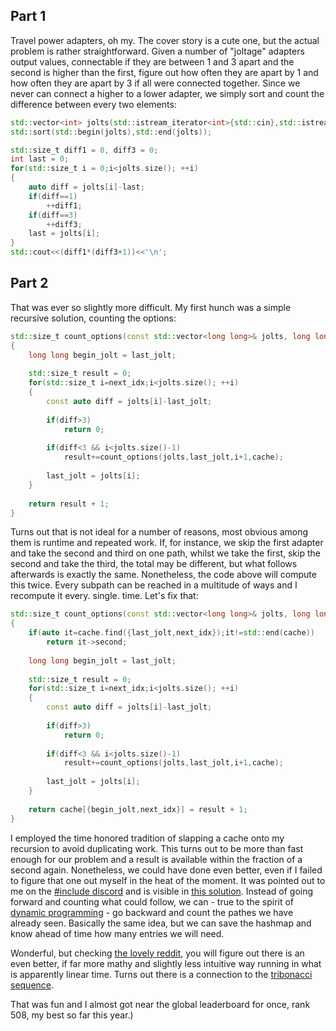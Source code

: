 ## Part 1

Travel power adapters, oh my. The cover story is a cute one, but the actual problem is rather straightforward. Given a number of "joltage" adapters output values, connectable if they are between 1 and 3 apart and the second is higher than the first, figure out how often they are apart by 1 and how often they are apart by 3 if all were connected together. Since we never can connect a higher to a lower adapter, we simply sort and count the difference between every two elements:

```cpp
std::vector<int> jolts(std::istream_iterator<int>{std::cin},std::istream_iterator<int>{});
std::sort(std::begin(jolts),std::end(jolts));

std::size_t diff1 = 0, diff3 = 0;
int last = 0;
for(std::size_t i = 0;i<jolts.size(); ++i)
{
	auto diff = jolts[i]-last;
	if(diff==1)
		++diff1;
	if(diff==3)
		++diff3;
	last = jolts[i];
}
std::cout<<(diff1*(diff3+1))<<'\n';
```

## Part 2

That was ever so slightly more difficult. My first hunch was a simple recursive solution, counting the options:

```cpp
std::size_t count_options(const std::vector<long long>& jolts, long long last_jolt, std::size_t next_idx)
{
	long long begin_jolt = last_jolt;
	
	std::size_t result = 0;
	for(std::size_t i=next_idx;i<jolts.size(); ++i)
	{
		const auto diff = jolts[i]-last_jolt;
		
		if(diff>3)
			return 0;
			
		if(diff<3 && i<jolts.size()-1)
			result+=count_options(jolts,last_jolt,i+1,cache);
		
		last_jolt = jolts[i];
	}
	
	return result + 1;
}
```

Turns out that is not ideal for a number of reasons, most obvious among them is runtime and repeated work. If, for instance, we skip the first adapter and take the second and third on one path, whilst we take the first, skip the second and take the third, the total may be different, but what follows afterwards is exactly the same. Nonetheless, the code above will compute this twice. Every subpath can be reached in a multitude of ways and I recompute it every. single. time. Let's fix that:

```cpp
std::size_t count_options(const std::vector<long long>& jolts, long long last_jolt, std::size_t next_idx, std::map<std::pair<long long,std::size_t>,std::size_t>& cache)
{
	if(auto it=cache.find({last_jolt,next_idx});it!=std::end(cache))
		return it->second;
		
	long long begin_jolt = last_jolt;
	
	std::size_t result = 0;
	for(std::size_t i=next_idx;i<jolts.size(); ++i)
	{
		const auto diff = jolts[i]-last_jolt;
		
		if(diff>3)
			return 0;
			
		if(diff<3 && i<jolts.size()-1)
			result+=count_options(jolts,last_jolt,i+1,cache);
		
		last_jolt = jolts[i];
	}
	
	return cache[{begin_jolt,next_idx}] = result + 1;
}
```

I employed the time honored tradition of slapping a cache onto my recursion to avoid duplicating work. This turns out to be more than fast enough for our problem and a result is available within the fraction of a second again. Nonetheless, we could have done even better, even if I failed to figure that one out myself in the heat of the moment. It was pointed out to me on the [#include discord](https://www.includecpp.org/discord/) and is visible in [this solution](https://gitlab.com/stephanroslen/aoc2020/-/blob/master/day10/main.cpp). Instead of going forward and counting what could follow, we can - true to the spirit of [dynamic programming](https://en.wikipedia.org/wiki/Dynamic_programming) - go backward and count the pathes we have already seen. Basically the same idea, but we can save the hashmap and know ahead of time how many entries we will need.

Wonderful, but checking [the lovely reddit](https://www.reddit.com/r/adventofcode/comments/kabi91/2020_day_10_closedform_mathematical_solution/), you will figure out there is an even better, if far more mathy and slightly less intuitive way running in what is apparently linear time. Turns out there is a connection to the [tribonacci sequence](https://en.wikipedia.org/wiki/Generalizations_of_Fibonacci_numbers#Tribonacci_numbers).

That was fun and I almost got near the global leaderboard for once, rank 508, my best so far this year.)
